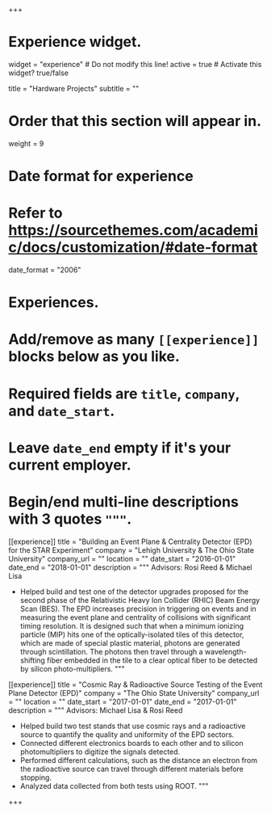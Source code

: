 +++
# Experience widget.
widget = "experience"  # Do not modify this line!
active = true  # Activate this widget? true/false

title = "Hardware Projects"
subtitle = ""

# Order that this section will appear in.
weight = 9

# Date format for experience
#   Refer to https://sourcethemes.com/academic/docs/customization/#date-format
date_format = "2006"

# Experiences.
#   Add/remove as many `[[experience]]` blocks below as you like.
#   Required fields are `title`, `company`, and `date_start`.
#   Leave `date_end` empty if it's your current employer.
#   Begin/end multi-line descriptions with 3 quotes `"""`.
[[experience]]
  title = "Building an Event Plane & Centrality Detector (EPD) for the STAR Experiment"
  company = "Lehigh University & The Ohio State University"
  company_url = ""
  location = ""
  date_start = "2016-01-01"
  date_end = "2018-01-01"
  description = """
  Advisors: Rosi Reed & Michael Lisa
  
  * Helped build and test one of the detector upgrades proposed for the second phase of the Relativistic Heavy Ion Collider (RHIC) Beam Energy Scan (BES). The EPD increases precision in triggering on events and in measuring the event plane and centrality of collisions with significant timing resolution. It is designed such that when a minimum ionizing particle (MIP) hits one of the optically-isolated tiles of this detector, which are made of special plastic material, photons are generated through scintillation. The photons then travel through a wavelength-shifting fiber embedded in the tile to a clear optical fiber to be detected by silicon photo-multipliers.
  """

[[experience]]
  title = "Cosmic Ray & Radioactive Source Testing of the Event Plane Detector (EPD)"
  company = "The Ohio State University"
  company_url = ""
  location = ""
  date_start = "2017-01-01"
  date_end = "2017-01-01"
  description = """
  Advisors: Michael Lisa & Rosi Reed
  
  * Helped build two test stands that use cosmic rays and a radioactive source to quantify the quality and uniformity of the EPD sectors.
  * Connected different electronics boards to each other and to silicon photomultipliers to digitize the signals detected.
  * Performed different calculations, such as the distance an electron from the radioactive source can travel through different materials before stopping.
  * Analyzed data collected from both tests using ROOT.
  """

+++
